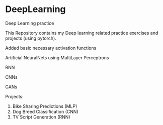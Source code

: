 # DeepLearning
Deep Learning practice

This Repository contains my Deep learning related practice exercises and projects (using pytorch).

Added basic necessary activation functions

Artificial NeuralNets using MultiLayer Perceptrons

RNN 

CNNs

GANs
 
Projects:

1. Bike Sharing Predictions (MLP)
2. Dog Breed Classification (CNN)
3. TV Script Generation (RNN)
